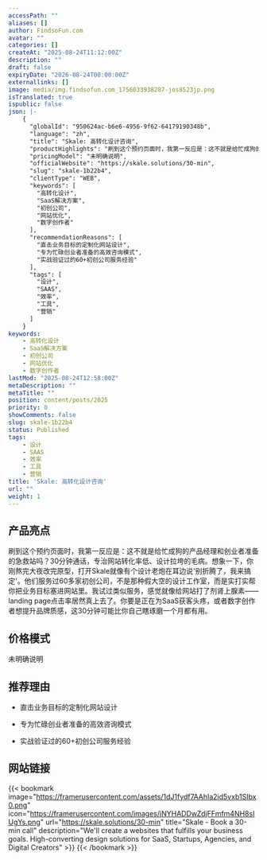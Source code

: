 ```yaml
---
accessPath: ""
aliases: []
author: FindsoFun.com
avatar: ""
categories: []
createAt: "2025-08-24T11:12:00Z"
description: ""
draft: false
expiryDate: "2026-08-24T00:00:00Z"
externallinks: []
image: media/img.findsofun.com_1756033938287-jos8523jp.png
isTranslated: true
ispublic: false
json: |-
    {
      "globalId": "950624ac-b6e6-4956-9f62-64179190348b",
      "language": "zh",
      "title": "Skale: 高转化设计咨询",
      "productHighlights": "刷到这个预约页面时，我第一反应是：这不就是给忙成狗的产品经理和创业者准备的急救站吗？30分钟通话，专治网站转化率低、设计拉垮的毛病。想象一下，你刚熬完大夜改完原型，打开Skale就像有个设计老炮在耳边说'别折腾了，我来搞定'。他们服务过60多家初创公司，不是那种假大空的设计工作室，而是实打实帮你把业务目标塞进网站里。我试过类似服务，感觉就像给网站打了剂肾上腺素—— landing page点击率居然真上去了。你要是正在为SaaS获客头疼，或者数字创作者想提升品牌质感，这30分钟可能比你自己瞎琢磨一个月都有用。",
      "pricingModel": "未明确说明",
      "officialWebsite": "https://skale.solutions/30-min",
      "slug": "skale-1b22b4",
      "clientType": "WEB",
      "keywords": [
        "高转化设计",
        "SaaS解决方案",
        "初创公司",
        "网站优化",
        "数字创作者"
      ],
      "recommendationReasons": [
        "直击业务目标的定制化网站设计",
        "专为忙碌创业者准备的高效咨询模式",
        "实战验证过的60+初创公司服务经验"
      ],
      "tags": [
        "设计",
        "SAAS",
        "效率",
        "工具",
        "营销"
      ]
    }
keywords:
    - 高转化设计
    - SaaS解决方案
    - 初创公司
    - 网站优化
    - 数字创作者
lastMod: "2025-08-24T12:58:00Z"
metaDescription: ""
metaTitle: ""
position: content/posts/2025
priority: 0
showComments: false
slug: skale-1b22b4
status: Published
tags:
    - 设计
    - SAAS
    - 效率
    - 工具
    - 营销
title: 'Skale: 高转化设计咨询'
url: ""
weight: 1
---
```

## 产品亮点
刷到这个预约页面时，我第一反应是：这不就是给忙成狗的产品经理和创业者准备的急救站吗？30分钟通话，专治网站转化率低、设计拉垮的毛病。想象一下，你刚熬完大夜改完原型，打开Skale就像有个设计老炮在耳边说'别折腾了，我来搞定'。他们服务过60多家初创公司，不是那种假大空的设计工作室，而是实打实帮你把业务目标塞进网站里。我试过类似服务，感觉就像给网站打了剂肾上腺素—— landing page点击率居然真上去了。你要是正在为SaaS获客头疼，或者数字创作者想提升品牌质感，这30分钟可能比你自己瞎琢磨一个月都有用。

## 价格模式
<!--more-->未明确说明

## 推荐理由
- 直击业务目标的定制化网站设计

- 专为忙碌创业者准备的高效咨询模式

- 实战验证过的60+初创公司服务经验

## 网站链接
{{< bookmark image="https://framerusercontent.com/assets/1dJ1fydf7AAhIa2id5vxb1SIbx0.png" icon="https://framerusercontent.com/images/jNYHADDwZdjFFmfm4NH8sIUgYs.png" url="https://skale.solutions/30-min" title="Skale - Book a 30-min call" description="We'll create a websites that fulfills your business goals. High-converting design solutions for SaaS, Startups, Agencies, and Digital Creators" >}}
{{< /bookmark >}}

